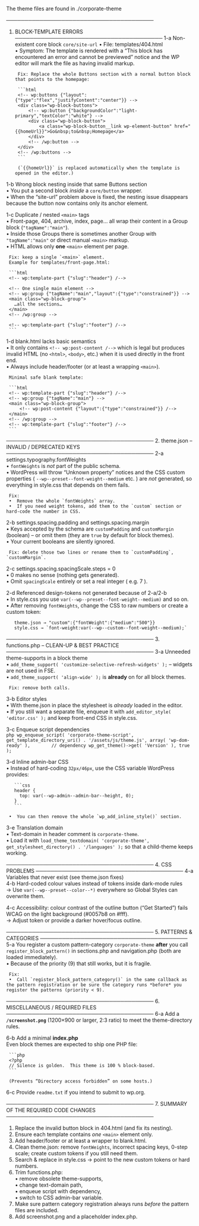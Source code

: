 The theme files are found in ./corporate-theme

────────────────────────────────────────

1.  BLOCK-TEMPLATE ERRORS
    ────────────────────────────────────────
    1-a Non-existent core block `core/site-url`
    • File: templates/404.html  
     • Symptom: The template is rendered with a “This block has encountered an error and cannot be previewed” notice and the WP editor will mark the file as having invalid markup.

         Fix: Replace the whole Buttons section with a normal button block that points to the homepage:

         ```html
         <!-- wp:buttons {"layout":{"type":"flex","justifyContent":"center"}} -->
         <div class="wp-block-buttons">
             <!-- wp:button {"backgroundColor":"light-primary","textColor":"white"} -->
             <div class="wp-block-button">
                 <a class="wp-block-button__link wp-element-button" href="{{homeUrl}}">Go&nbsp;to&nbsp;Homepage</a>
             </div>
             <!-- /wp:button -->
         </div>
         <!-- /wp:buttons -->
         ```

         (`{{homeUrl}}` is replaced automatically when the template is opened in the editor.)

1-b Wrong block nesting inside that same Buttons section  
 • You put a second block _inside_ a `core/button` wrapper.  
 • When the “site-url” problem above is fixed, the nesting issue disappears because the button now contains only its anchor element.

1-c Duplicate / nested `<main>` tags  
 • Front-page, 404, archive, index, page… all wrap their content in a Group block (`"tagName":"main"`).  
 • Inside those Groups there is sometimes another Group with `"tagName":"main"` or direct manual `<main>` markup.  
 • HTML allows only **one** `<main>` element per page.

     Fix: keep a single `<main>` element.
     Example for templates/front-page.html:

     ```html
     <!-- wp:template-part {"slug":"header"} /-->

     <!-- One single main element -->
     <!-- wp:group {"tagName":"main","layout":{"type":"constrained"}} -->
     <main class="wp-block-group">
       …all the sections…
     </main>
     <!-- /wp:group -->

     <!-- wp:template-part {"slug":"footer"} /-->
     ```

1-d blank.html lacks basic semantics  
 • It only contains `<!-- wp:post-content /-->` which is legal but produces invalid HTML (no `<html>`, `<body>`, etc.) when it is used directly in the front end.  
 • Always include header/footer (or at least a wrapping `<main>`).

     Minimal safe blank template:

     ```html
     <!-- wp:template-part {"slug":"header"} /-->
     <!-- wp:group {"tagName":"main"} -->
     <main class="wp-block-group">
         <!-- wp:post-content {"layout":{"type":"constrained"}} /-->
     </main>
     <!-- /wp:group -->
     <!-- wp:template-part {"slug":"footer"} /-->
     ```

──────────────────────────────────────── 2. theme.json – INVALID / DEPRECATED KEYS
────────────────────────────────────────
2-a settings.typography.fontWeights  
 • `fontWeights` is _not_ part of the public schema.  
 • WordPress will throw “Unknown property” notices and the CSS custom properties ( `--wp--preset--font-weight--medium` etc. ) are _not_ generated, so everything in style.css that depends on them fails.

     Fix:
     •  Remove the whole `fontWeights` array.
     •  If you need weight tokens, add them to the `custom` section or hard-code the number in CSS.

2-b settings.spacing.padding and settings.spacing.margin  
 • Keys accepted by the schema are `customPadding` and `customMargin` (boolean) – or omit them (they are `true` by default for block themes).  
 • Your current booleans are silently ignored.

     Fix: delete those two lines or rename them to `customPadding`, `customMargin`.

2-c settings.spacing.spacingScale.steps = 0  
 • 0 makes no sense (nothing gets generated).  
 • Omit `spacingScale` entirely or set a real integer ( e.g. 7 ).

2-d Referenced design-tokens not generated because of 2-a/2-b  
 • In style.css you use `var(--wp--preset--font-weight--medium)` and so on.  
 • After removing `fontWeights`, change the CSS to raw numbers or create a custom token:

       theme.json → "custom":{"fontWeight":{"medium":"500"}}
       style.css → `font-weight:var(--wp--custom--font-weight--medium);`

──────────────────────────────────────── 3. functions.php – CLEAN-UP & BEST PRACTICE
────────────────────────────────────────
3-a Unneeded theme-supports in a block theme  
 • `add_theme_support( 'customize-selective-refresh-widgets' );` – widgets are not used in FSE.  
 • `add_theme_support( 'align-wide' );` is **already** on for all block themes.

     Fix: remove both calls.

3-b Editor styles  
 • With theme.json in place the stylesheet is _already_ loaded in the editor.  
 • If you still want a separate file, enqueue it with `add_editor_style( 'editor.css' );` and keep front-end CSS in style.css.

3-c Enqueue script dependencies  
 `php
     wp_enqueue_script(
         'corporate-theme-script',
         get_template_directory_uri() . '/assets/js/theme.js',
         array( 'wp-dom-ready' ),        // dependency
         wp_get_theme()->get( 'Version' ),
         true
     );
     `

3-d Inline admin-bar CSS  
 • Instead of hard-coding `32px/46px`, use the CSS variable WordPress provides:

       ```css
       header {
         top: var(--wp-admin--admin-bar--height, 0);
       }
       ```

     •  You can then remove the whole `wp_add_inline_style()` section.

3-e Translation domain  
 • Text-domain in header comment is `corporate-theme`.  
 • Load it with `load_theme_textdomain( 'corporate-theme', get_stylesheet_directory() . '/languages' );` so that a child-theme keeps working.

──────────────────────────────────────── 4. CSS PROBLEMS
────────────────────────────────────────
4-a Variables that never exist (see theme.json fixes)  
4-b Hard-coded colour values instead of tokens inside dark-mode rules  
 → Use `var(--wp--preset--color--*)` everywhere so Global Styles can overwrite them.

4-c Accessibility: colour contrast of the outline button (“Get Started”) fails WCAG on the light background (#0057b8 on #fff).  
 → Adjust token or provide a darker hover/focus outline.

──────────────────────────────────────── 5. PATTERNS & CATEGORIES
────────────────────────────────────────
5-a You register a custom pattern-category `corporate-theme` **after** you call `register_block_pattern()` in sections.php and navigation.php (both are loaded immediately).  
 • Because of the priority (9) that still works, but it is fragile.

     Fix:
     •  Call `register_block_pattern_category()` in the same callback as the pattern registration or be sure the category runs *before* you register the patterns (priority < 9).

──────────────────────────────────────── 6. MISCELLANEOUS / REQUIRED FILES
────────────────────────────────────────
6-a Add a **`/screenshot.png`** (1200×900 or larger, 2:3 ratio) to meet the theme-directory rules.

6-b Add a minimal **index.php**  
 Even block themes are expected to ship one PHP file:

     ```php
     <?php
     // Silence is golden.  This theme is 100 % block-based.
     ```

     (Prevents “Directory access forbidden” on some hosts.)

6-c Provide `readme.txt` if you intend to submit to wp.org.

──────────────────────────────────────── 7. SUMMARY OF THE REQUIRED CODE CHANGES
────────────────────────────────────────

1. Replace the invalid button block in 404.html (and fix its nesting).
2. Ensure each template contains _one_ `<main>` element only.
3. Add header/footer or at least a wrapper to blank.html.
4. Clean theme.json: remove `fontWeights`, incorrect spacing keys, 0-step scale; create custom tokens if you still need them.
5. Search & replace in style.css → point to the new custom tokens or hard numbers.
6. Trim functions.php:  
   • remove obsolete theme-supports,  
   • change text-domain path,  
   • enqueue script with dependency,  
   • switch to CSS admin-bar variable.
7. Make sure pattern category registration always runs _before_ the pattern files are included.
8. Add screenshot.png and a placeholder index.php.
